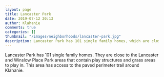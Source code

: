 ```yaml
---
layout: page
title: Lancaster Park
date: 2019-07-12 20:13
author: Klahanie
comments: true
categories: []
thumbnail: "/images/neighborhoods/lancaster-park.jpg"
description: Lancaster Park has 101 single family homes, which are close to the Lancaster Park and Winslow Place recreation areas and play structures. The Lancaster Park neighborhood also has access to the paved perimeter trail that runs around Klahanie.
---
```

Lancaster Park has 101 single family homes. They are close to the Lancaster and Winslow Place Park areas that contain play structures and grass areas to play in. This area has access to the paved perimeter trail around Klahanie.

<object type="image/svg+xml" data="{{site.url}}/images/neighborhoods/lancaster-park.svg" class="img-fluid"/>
